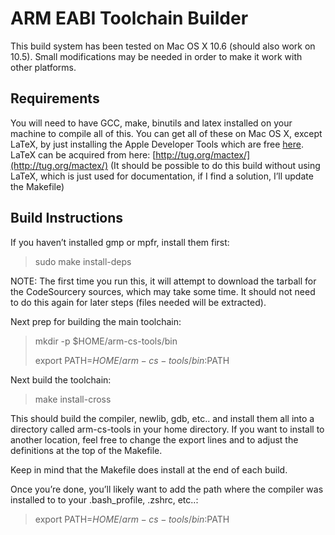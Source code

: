 ARM EABI Toolchain Builder
==========================

This build system has been tested on Mac OS X 10.6 (should also work on 10.5).
Small modifications may be needed in order to make it work with other
platforms.

Requirements
------------

You will need to have GCC, make, binutils and latex installed on your machine
to compile all of this. You can get all of these on Mac OS X, except LaTeX, by
just installing the Apple Developer Tools which are free
[here](http://developer.apple.com/Tools/). LaTeX can be acquired from here:
[http://tug.org/mactex/](http://tug.org/mactex/) (It should be possible to do
this build without using LaTeX, which is just used for documentation, if I
find a solution, I’ll update the Makefile)


Build Instructions
------------------

If you haven’t installed gmp or mpfr, install them first:

> sudo make install-deps

NOTE: The first time you run this, it will attempt to download the tarball for
the CodeSourcery sources, which may take some time. It should not need to do
this again for later steps (files needed will be extracted).


Next prep for building the main toolchain:

> mkdir -p $HOME/arm-cs-tools/bin
>
> export PATH=$HOME/arm-cs-tools/bin:$PATH

Next build the toolchain:

> make install-cross

This should build the compiler, newlib, gdb, etc.. and install them all into a
directory called arm-cs-tools in your home directory. If you want to install
to another location, feel free to change the export lines and to adjust the
definitions at the top of the Makefile.

Keep in mind that the Makefile does install at the end of each build.

Once you’re done, you’ll likely want to add the path where the compiler was
installed to to your .bash_profile, .zshrc, etc..:

> export PATH=$HOME/arm-cs-tools/bin:$PATH
